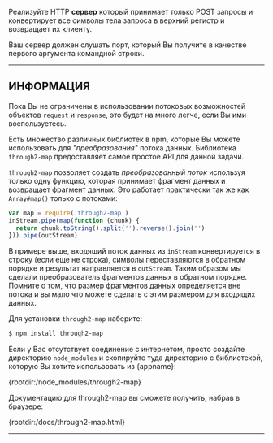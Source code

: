 Реализуйте HTTP **сервер** который принимает только POST запросы и конвертирует все символы тела запроса в верхний регистр и возвращает их клиенту.

Ваш сервер должен слушать порт, который Вы получите в качестве первого аргумента командной строки.

----------------------------------------------------------------------
## ИНФОРМАЦИЯ

Пока Вы не ограничены в использовании потоковых возможностей объектов `request` и `response`, это будет на много легче, если Вы ими воспользуетесь. 

Есть множество различных библиотек в npm, которые Вы можете использовать для *"преобразования"* потока данных. Библиотека `through2-map` предоставляет самое простое API для данной задачи.  

`through2-map` позволяет создать *преобразованный поток* используя только одну функцию, которая принимает фрагмент данных и возвращает фрагмент данных. Это работает практически так же как `Array#map()` только с потоками:

```js
var map = require('through2-map')
inStream.pipe(map(function (chunk) {
  return chunk.toString().split('').reverse().join('')
})).pipe(outStream)
```

В примере выше, входящий поток данных из `inStream` конвертируется в строку (если еще не строка), символы переставляются в обратном порядке и результат направляется в `outStream`. Таким образом мы сделали преобразователь фрагментов данных в обратном порядке. Помните о том, что размер фрагментов данных определяется вне потока и вы мало что можете сделать с этим размером для входящих данных.

Для установки `through2-map` наберите:

```sh
$ npm install through2-map
```

Если у Вас отсутствует соединение с интернетом, просто создайте директорию `node_modules` и скопируйте туда директорию с библиотекой, которую Вы хотите использовать из {appname}:

  {rootdir:/node_modules/through2-map}

Документацию для through2-map вы cможете получить, набрав в браузере: 

  {rootdir:/docs/through2-map.html}

----------------------------------------------------------------------
